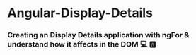 # Angular-Display-Details
### Creating an Display Details application with ngFor & understand how it affects in the DOM 💻 🅰️

